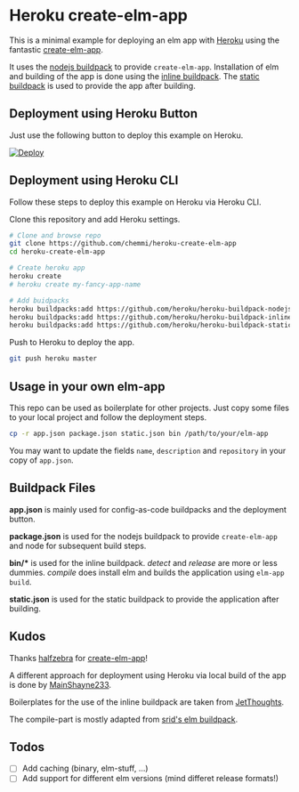 # Heroku create-elm-app

This is a minimal example for deploying an elm app with [Heroku](https://www.herokucdn.com/deploy/button.svg) using the fantastic [create-elm-app](https://github.com/halfzebra/create-elm-app).

It uses the [nodejs buildpack](https://elements.heroku.com/buildpacks/heroku/heroku-buildpack-nodejs) to provide `create-elm-app`.
Installation of elm and building of the app is done using the [inline buildpack](https://elements.heroku.com/buildpacks/heroku/heroku-buildpack-inline).
The [static buildpack](https://elements.heroku.com/buildpacks/heroku/heroku-buildpack-static) is used to provide the app after building.

## Deployment using Heroku Button

Just use the following button to deploy this example on Heroku.

[![Deploy](https://www.herokucdn.com/deploy/button.svg)](https://heroku.com/deploy)

## Deployment using Heroku CLI

Follow these steps to deploy this example on Heroku via Heroku CLI.

Clone this repository and add Heroku settings.

``` bash
# Clone and browse repo
git clone https://github.com/chemmi/heroku-create-elm-app
cd heroku-create-elm-app

# Create heroku app
heroku create
# heroku create my-fancy-app-name

# Add buidpacks
heroku buildpacks:add https://github.com/heroku/heroku-buildpack-nodejs.git
heroku buildpacks:add https://github.com/heroku/heroku-buildpack-inline.git
heroku buildpacks:add https://github.com/heroku/heroku-buildpack-static.git
```

Push to Heroku to deploy the app.

``` bash
git push heroku master
```

## Usage in your own elm-app

This repo can be used as boilerplate for other projects.
Just copy some files to your local project and follow the deployment steps.

``` bash
cp -r app.json package.json static.json bin /path/to/your/elm-app
```

You may want to update the fields `name`, `description` and `repository` in your copy of `app.json`.

## Buildpack Files

__app.json__ is mainly used for config-as-code buildpacks and the deployment button.

__package.json__ is used for the nodejs buildpack to provide `create-elm-app` and node for subsequent build steps.

__bin/*__ is used for the inline buildpack.
_detect_ and _release_ are more or less dummies.
_compile_ does install elm and builds the application using `elm-app build`.

__static.json__ is used for the static buildpack to provide the application after building.

## Kudos

Thanks [halfzebra](https://github.com/halfzebra/create-elm-app) for [create-elm-app](https://github.com/halfzebra/create-elm-app)!

A different approach for deployment using Heroku via local build of the app is done by [MainShayne233](https://mainshayne233.github.io/2019-11-23-deploy-create-elm-app-to-heroku/).

Boilerplates for the use of the inline buildpack are taken from [JetThoughts](https://jtway.co/deploying-subdirectory-projects-to-heroku-f31ed65f3f2).

The compile-part is mostly adapted from [srid's elm buildpack](https://github.com/srid/heroku-buildpack-elm).

## Todos

- [ ] Add caching (binary, elm-stuff, ...)
- [ ] Add support for different elm versions (mind differet release formats!)
